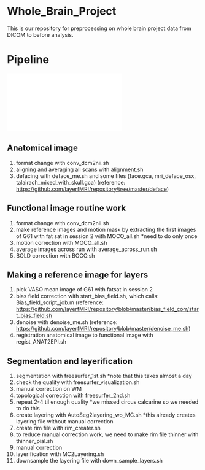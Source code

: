 # Whole_Brain_Project

This is our repository for preprocessing on whole brain project data from DICOM to before analysis.


# Pipeline
![](image/pipeline_script2.pdf)

## Anatomical image
1. format change with conv_dcm2nii.sh
2. aligning and averaging all scans with alignment.sh
3. defacing with deface_me.sh and some files (face.gca, mri_deface_osx, talairach_mixed_with_skull.gca)
(reference: https://github.com/layerfMRI/repository/tree/master/deface) 

## Functional image routine work
1. format change with conv_dcm2nii.sh
2. make reference images and motion mask by extracting the first images of G61 with fat sat in session 2 with MOCO_all.sh *need to do only once
3. motion correction with MOCO_all.sh
4. average images across run with average_across_run.sh
5. BOLD correction with BOCO.sh


## Making a reference image for layers
1. pick VASO mean image of G61 with fatsat in session 2
2. bias field correction with start_bias_field.sh, which calls: Bias_field_script_job.m
 (reference: https://github.com/layerfMRI/repository/blob/master/bias_field_corr/start_bias_field.sh 
3. denoise with denoise_me.sh 
(reference: https://github.com/layerfMRI/repository/blob/master/denoise_me.sh)
4. registration anatomical image to functional image with regist_ANAT2EPI.sh


## Segmentation and layerification
1. segmentation with freesurfer_1st.sh *note that this takes almost a day
2. check the quality with freesurfer_visualization.sh
3. manual correction on WM
4. topological correction with freesurfer_2nd.sh
5. repeat 2-4 til enough quality *we missed circus calcarine so we needed to do this 
6. create layering with AutoSeg2layering_wo_MC.sh *this already creates layering file without manual correction
7. create rim file with rim_creater.sh
8. to reduce manual correction work, we need to make rim file thinner with thinner_pial.sh
9. manual correction 
10. layerification with MC2Layering.sh 
11. downsample the layering file with down_sample_layers.sh
